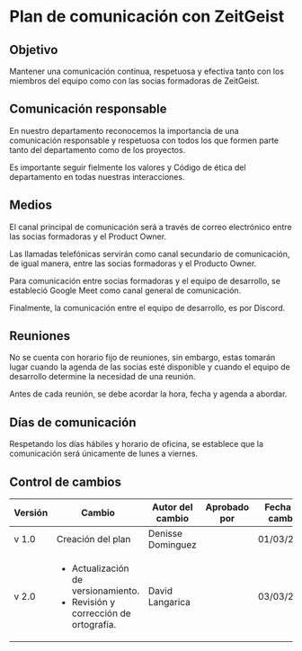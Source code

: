 # Plan de comunicación con ZeitGeist

## Objetivo

Mantener una comunicación continua, respetuosa y efectiva tanto con los miembros del equipo como con las socias formadoras de ZeitGeist.

## Comunicación responsable

En nuestro departamento reconocemos la importancia de una comunicación responsable y respetuosa con todos los que formen parte tanto del departamento como de los proyectos.

Es importante seguir fielmente los valores y Código de ética del departamento en todas nuestras interacciones.


## Medios

El canal principal de comunicación será a través de correo electrónico entre las socias formadoras y el Product Owner.

Las llamadas telefónicas servirán como canal secundario de comunicación, de igual manera, entre las socias formadoras y el Producto Owner.

Para comunicación entre socias formadoras y el equipo de desarrollo, se estableció Google Meet como canal general de comunicación.

Finalmente, la comunicación entre el equipo de desarrollo, es por Discord.



## Reuniones

No se cuenta con horario fijo de reuniones, sin embargo, estas tomarán lugar cuando la agenda de las socias esté disponible y cuando el equipo de desarrollo determine la necesidad de una reunión. 

Antes de cada reunión, se debe acordar la hora, fecha y agenda a abordar.

## Días de comunicación

Respetando los días hábiles y horario de oficina, se establece que la comunicación será únicamente de lunes a viernes.


## Control de cambios
| Versión | Cambio | Autor del cambio | Aprobado por | Fecha de cambio |
|---------|--------|------------------|--------------|-----------------|
| v 1.0 | Creación del plan |Denisse Dominguez |  | 01/03/2024 |
| v 2.0 | <ul> <li>Actualización de versionamiento.</li> <li>Revisión y corrección de ortografía.</li> </ul> | David Langarica    |             | 03/03/2024      |

